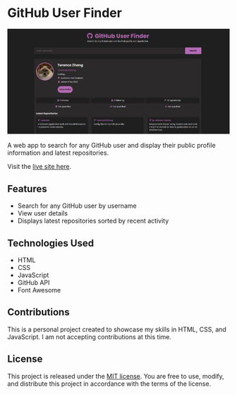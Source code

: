 # GitHub User Finder

![GitHub User Finder](src/assets/website.png)

A web app to search for any GitHub user and display their public profile information and latest repositories.

Visit the [live site here](https://terenceclzhang-github-user-finder.netlify.app).

## Features

- Search for any GitHub user by username
- View user details
- Displays latest repositories sorted by recent activity

## Technologies Used

- HTML
- CSS
- JavaScript
- GitHub API
- Font Awesome

## Contributions

This is a personal project created to showcase my skills in HTML, CSS, and JavaScript. I am not accepting contributions at this time.

## License

This project is released under the [MIT license](LICENSE). You are free to use, modify, and distribute this project in accordance with the terms of the license.
